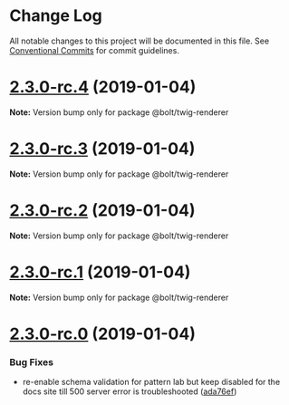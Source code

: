 # Change Log

All notable changes to this project will be documented in this file.
See [Conventional Commits](https://conventionalcommits.org) for commit guidelines.

# [2.3.0-rc.4](https://github.com/bolt-design-system/bolt/tree/master/packages/twig-renderer/compare/v2.3.0-rc.3...v2.3.0-rc.4) (2019-01-04)

**Note:** Version bump only for package @bolt/twig-renderer





# [2.3.0-rc.3](https://github.com/bolt-design-system/bolt/tree/master/packages/twig-renderer/compare/v2.3.0-rc.2...v2.3.0-rc.3) (2019-01-04)

**Note:** Version bump only for package @bolt/twig-renderer





# [2.3.0-rc.2](https://github.com/bolt-design-system/bolt/tree/master/packages/twig-renderer/compare/v2.3.0-rc.1...v2.3.0-rc.2) (2019-01-04)

**Note:** Version bump only for package @bolt/twig-renderer





# [2.3.0-rc.1](https://github.com/bolt-design-system/bolt/tree/master/packages/twig-renderer/compare/vv2.3.0-rc.0...v2.3.0-rc.1) (2019-01-04)

**Note:** Version bump only for package @bolt/twig-renderer





# [2.3.0-rc.0](https://github.com/bolt-design-system/bolt/tree/master/packages/twig-renderer/compare/v2.2.1...v2.3.0-rc.0) (2019-01-04)


### Bug Fixes

* re-enable schema validation for pattern lab but keep disabled for the docs site till 500 server error is troubleshooted ([ada76ef](https://github.com/bolt-design-system/bolt/tree/master/packages/twig-renderer/commit/ada76ef))
